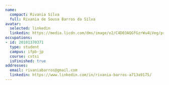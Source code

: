 ```yaml
---
name:
  compact: Rivania Silva
  full: Rivania de Sousa Barros da Silva
avatar:
  selected: linkedin
  linkedin: https://media.licdn.com/dms/image/v2/C4D03AQGfGzrWu4LVeg/profile-displayphoto-shrink_400_400/profile-displayphoto-shrink_400_400/0/1658848434603?e=1732752000&v=beta&t=w3HvFUN0OTjyd8E9khZ6XbjdTmR9AnKOHMpux9oIP6c
occupations:
- id: 20101370371
  type: student
  campus: ifpb-jp
  course: cstsi
  isFinished: true
addresses:
  email: rivaniabarros@gmail.com
  linkedin: https://www.linkedin.com/in/rivania-barros-a713a9175/
---
```

